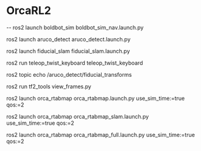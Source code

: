 # OrcaRL2

--
ros2 launch boldbot_sim boldbot_sim_nav.launch.py

ros2 launch aruco_detect aruco_detect.launch.py

ros2 launch fiducial_slam fiducial_slam.launch.py

ros2 run teleop_twist_keyboard teleop_twist_keyboard

ros2 topic echo /aruco_detect/fiducial_transforms

ros2 run tf2_tools view_frames.py


ros2 launch orca_rtabmap orca_rtabmap.launch.py use_sim_time:=true qos:=2

ros2 launch orca_rtabmap orca_rtabmap_slam.launch.py use_sim_time:=true qos:=2

ros2 launch orca_rtabmap orca_rtabmap_full.launch.py use_sim_time:=true qos:=2